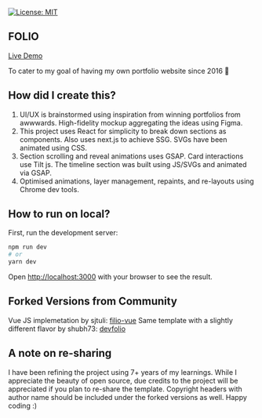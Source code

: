 [![License: MIT](https://img.shields.io/badge/License-MIT-yellow.svg)](https://opensource.org/licenses/MIT)

## FOLIO

[Live Demo](https://ayushsingh.co.in/)

To cater to my goal of having my own portfolio website since 2016 🚀

## How did I create this?

1. UI/UX is brainstormed using inspiration from winning portfolios from awwwards. High-fidelity mockup aggregating the ideas using Figma.
2. This project uses React for simplicity to break down sections as components. Also uses next.js to achieve SSG. SVGs have been animated using CSS.
3. Section scrolling and reveal animations uses GSAP. Card interactions use Tilt js. The timeline section was built using JS/SVGs and animated via GSAP.
4. Optimised animations, layer management, repaints, and re-layouts using Chrome dev tools.

## How to run on local?

First, run the development server:

```bash
npm run dev
# or
yarn dev
```

Open [http://localhost:3000](http://localhost:3000) with your browser to see the result.

## Forked Versions from Community

Vue JS implemetation by sjtuli: [filio-vue](https://github.com/sjtuli/filio-vue)
Same template with a slightly different flavor by shubh73: [devfolio](https://github.com/shubh73/devfolio)

## A note on re-sharing

I have been refining the project using 7+ years of my learnings. While I appreciate the beauty of open source, due credits to the project will be appreciated if you plan to re-share the template. Copyright headers with author name should be included under the forked versions as well. Happy coding :)